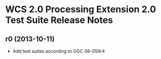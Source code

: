 # WCS 2.0 Processing Extension 2.0 Test Suite Release Notes

## r0 (2013-10-11)

- Add test suites according to OGC 08-059r4


